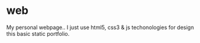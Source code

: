# web
My personal webpage..
I just use html5, css3 & js techonologies for design this basic static portfolio. 
